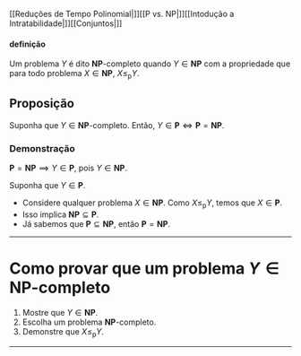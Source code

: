 [[Reduções de Tempo Polinomial|]][[P vs. NP|]][[Intodução a Intratabilidade|]][[Conjuntos|]]
#### definição
Um problema $Y$ é dito $\mathbf{NP}$-completo quando $Y\in\mathbf{NP}$ com a propriedade que para todo problema $X\in\mathbf{NP}$, $X\le_\text{p}Y$.

## Proposição
Suponha que $Y\in\mathbf{NP}\text{-completo}$. Então, $Y\in\mathbf{P}\iff \mathbf{P}=\mathbf{NP}$.
### Demonstração
$\mathbf{P}=\mathbf{NP}\implies Y\in\mathbf{P}$, pois $Y\in\mathbf{NP}$.

Suponha que $Y\in\mathbf{P}$.
- Considere qualquer problema $X\in\mathbf{NP}$. Como $X\le_\text{p}Y$, temos que $X\in\mathbf{P}$.
- Isso implica $\mathbf{NP}\subseteq\mathbf{P}$.
- Já sabemos que $\mathbf{P}\subseteq\mathbf{NP}$, então $\mathbf{P}=\mathbf{NP}$.

---

# Como provar que um problema $Y\in\mathbf{NP}\text{-completo}$
1. Mostre que $Y\in\mathbf{NP}$.
2. Escolha um problema $\mathbf{NP}\text{-completo}$.
3. Demonstre que $X\le_\text{p}Y$.

---

